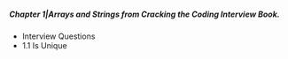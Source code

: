##### Chapter 1|Arrays and Strings from Cracking the Coding Interview Book.

 - Interview Questions
  - 1.1 Is Unique
